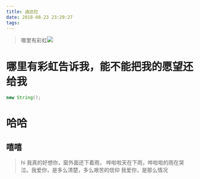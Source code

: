 ```yaml
---
title: 迪达拉
date: 2018-08-23 23:29:27
tags:
---
```

> 哪里有彩虹![](./_image/5955000B-3DC9-46A1-AE95-381EC4FA66A0.jpeg)

# 哪里有彩虹告诉我，能不能把我的愿望还给我
```java
new String();
```
#  哈哈
## 嘻嘻
 > hi 我真的好想你，窗外面还下着雨，
> 哗啦啦天在下雨，哗啦啦的雨在哭泣。我爱你，是多么清楚，多么艰苦的信仰
我爱你，是那么情况